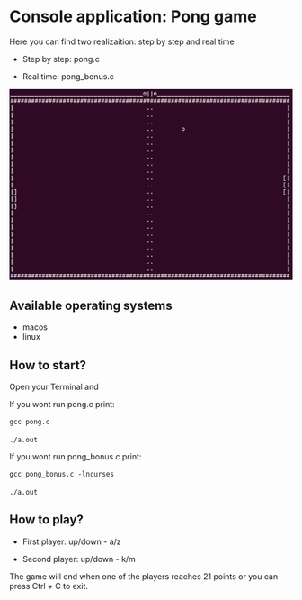 # Console application: Pong game

Here you can find two realizaition: step by step and real time

- Step by step: pong.c

- Real time: pong_bonus.c

![files](image.png)

## Available operating systems
- macos
- linux

## How to start?

Open your Terminal and

If you wont run pong.c print: 

    gcc pong.c
    
    ./a.out

If you wont run pong_bonus.c print: 

    gcc pong_bonus.c -lncurses
    
    ./a.out

## How to play?

- First player: up/down - a/z

- Second player: up/down - k/m
 
The game will end when one of the players reaches 21 points or you can press Ctrl + C to exit. 
